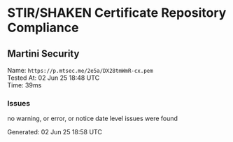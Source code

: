 # STIR/SHAKEN Certificate Repository Compliance

## Martini Security

Name: `https://p.mtsec.me/2e5a/DX28tmWmR-cx.pem`\
Tested At: 02 Jun 25 18:48 UTC\
Time: 39ms

### Issues

no warning, or error, or notice date level issues were found

Generated: 02 Jun 25 18:58 UTC